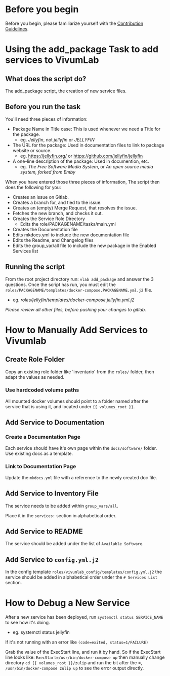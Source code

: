 # Before you begin

Before you begin, please familiarize yourself with the [Contribution Guidelines](/CONTRIBUTING.md).

# Using the add_package Task to add services to VivumLab

## What does the script do?

The add_package script, the creation of new service files.

## Before you run the task

You'll need three pieces of information:

- Package Name in Title case: This is used whenever we need a Title for the package.
  - eg. *Jellyfin*, not *jellyfin* or *JELLYFIN*
- The URL for the package: Used in documentation files to link to package website or source.
  - eg. https://jellyfin.org/ or https://github.com/jellyfin/jellyfin
- A one-line description of the package: Used in documention, etc.
  - eg. *The Free Software Media System*, or *An open source media system, forked from Emby*

When you have entered those three pieces of information, The script then does the following for you:

- Creates an issue on Gitlab.
- Creates a branch for, and tied to the issue.
- Creates an (empty) Merge Request, that resolves the issue.
- Fetches the new branch, and checks it out.
- Creates the Service Role Directory
  - Edits the role/PACKAGENAME/tasks/main.yml
- Creates the Documentation file
- Edits mkdocs.yml to include the new documentation file
- Edits the Readme, and Changelog files
- Edits the group_var/all file to include the new package in the Enabled Services list

## Running the script

From the root project directory run:
`vlab add_package` and answer the 3 questions.
Once the script has run, you must edit the `roles/PACKAGENAME/templates/docker-compose.PACKAGENAME.yml.j2` file.
  - eg. *roles/jellyfin/templates/docker-compose.jellyfin.yml.j2*

_Please review all other files, before pushing your changes to gitlab._

# How to Manually Add Services to Vivumlab

## Create Role Folder

Copy an existing role folder like 'inventario' from the `roles/` folder,
then adapt the values as needed.

### Use hardcoded volume paths

All mounted docker volumes should point to a folder named after the service that is using it, and located under `{{ volumes_root }}`.

## Add Service to Documentation

### Create a Documentation Page

Each service should have it's own page within the `docs/software/` folder.
Use existing docs as a template.

### Link to Documentation Page

Update the `mkdocs.yml` file with a reference to the newly created doc file.

## Add Service to Inventory File

The service needs to be added within
`group_vars/all`.

Place it in the `services:` section in alphabetical order.

## Add Service to README

The service should be added under the list of `Available Software`.

## Add Service to `config.yml.j2`

In the config template `roles/vivumlab_config/templates/config.yml.j2` the
service should be added in alphabetical order under the `# Services List` section.

# How to Debug a New Service

After a new service has been deployed, run `systemctl status SERVICE_NAME` to see
how it's doing.
  - eg. systemctl status jellyfin

If it's not running with an error like `(code=exited, status=1/FAILURE)`

Grab the value of the ExecStart line, and run it by hand. So if the ExecStart line looks like:
`ExecStart=/usr/bin/docker-compose up`
then manually change directory `cd {{ volumes_root }}/zulip` and run the bit after the =, `/usr/bin/docker-compose zulip up` to see the error output directly.
